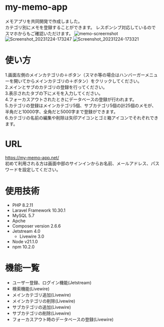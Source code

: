 # my-memo-app
 メモアプリを共同開発で作成しました。<br>
 カテゴリ別にメモを登録することができます。
 レスポンシブ対応しているのでスマホからもご確認いただけます。
![memo-screernshot](https://github.com/Miyajima0828/memo-application/assets/104330386/8460b98d-738e-4521-9ab0-0e941adbbff0)
![Screenshot_20231224-173247](https://github.com/Miyajima0828/memo-application/assets/104330386/acd396ea-94d8-450d-95b8-f93e9cda1fb3)
![Screenshot_20231224-173321](https://github.com/Miyajima0828/memo-application/assets/104330386/1bf7a747-f69a-4acd-b2c4-f710835bcd7e)

# 使い方
 1.画面左側のメインカテゴリの＋ボタン（スマホ等の場合はハンバーガーメニューを開いてからメインカテゴリの＋ボタン）をクリックしてください。<br>
 2.メインとサブのカテゴリの登録を行ってください。<br>
 3.表示されたタブの下にメモを入力してください。<br>
 4.フォーカスアウトされたときにデータベースの登録が行われます。 <br>
 5.カテゴリの登録はメインカテゴリ5個、サブカテゴリ5個の計25個のメモが、半角だと10000字、全角だと5000字まで登録ができます。<br>
 6.カテゴリの名前の編集や削除は矢印アイコンとゴミ箱アイコンでそれぞれできます。


# URL
https://my-memo-app.net/<br>
初めて利用される方は画面中部のサインインからお名前、メールアドレス、パスワードを設定してください。


# 使用技術
- PHP 8.2.11
- Laravel Framework 10.30.1
- MySQL 5.7
- Apche
- Composer version 2.6.6
- Jetstream 4.0
  - Livewire 3.0
- Node v21.1.0
- npm 10.2.0


# 機能一覧
- ユーザー登録、ログイン機能(Jetstream)
- 検索機能(Livewire)
- メインカテゴリ追加(Livewire)
- メインカテゴリの削除(Livewire)
- サブカテゴリの追加(Livewire)
- サブカテゴリの削除(Livewire)
- フォーカスアウト時のデータベースの登録(Livewire)
